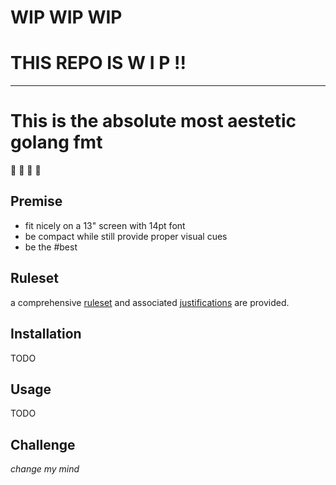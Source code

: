 # WIP WIP WIP 
# THIS REPO IS W I P !! 

_________________________________________

# This is the absolute most aestetic golang fmt 

🌙 🐸 🐬 🌿 

## Premise
 - fit nicely on a 13" screen with 14pt font
 - be compact while still provide proper visual cues
 - be the #best

## Ruleset
a comprehensive [ruleset](ruleset.md) and associated 
[justifications](justifications.md) are provided.

## Installation
  
TODO

## Usage

TODO

## Challenge
_change my mind_ 
